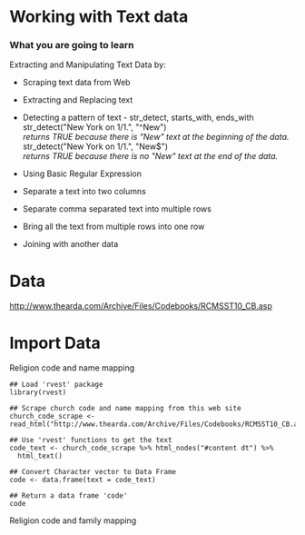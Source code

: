 # Working with Text data

### What you are going to learn

Extracting and Manipulating Text Data by:

- Scraping text data from Web
- Extracting and Replacing text
- Detecting a pattern of text - str_detect, starts_with, ends_with
str_detect("New York on 1/1.", "^New")  
_returns TRUE because there is "New" text at the beginning of the data._  
str_detect("New York on 1/1.", "New$")  
_returns TRUE because there is no "New" text at the end of the data._  

- Using Basic Regular Expression
- Separate a text into two columns
- Separate comma separated text into multiple rows
- Bring all the text from multiple rows into one row
- Joining with another data

# Data


http://www.thearda.com/Archive/Files/Codebooks/RCMSST10_CB.asp

# Import Data

Religion code and name mapping

```
## Load 'rvest' package
library(rvest)

## Scrape church code and name mapping from this web site
church_code_scrape <- read_html("http://www.thearda.com/Archive/Files/Codebooks/RCMSST10_CB.asp")

## Use 'rvest' functions to get the text
code_text <- church_code_scrape %>% html_nodes("#content dt") %>%
  html_text()

## Convert Character vector to Data Frame
code <- data.frame(text = code_text)

## Return a data frame 'code'
code

```

Religion code and family mapping
